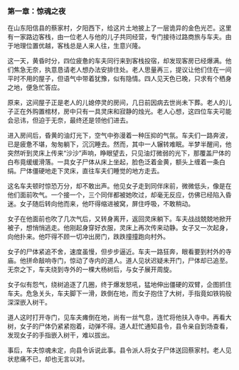 ### 第一章：惊魂之夜

在山东阳信县的蔡家村，夕阳西下，给这片土地披上了一层诡异的金色光芒。这里有一家路边客栈，由一位老人与他的儿子共同经营，专门接待过路商旅与车夫。由于地理位置优越，客栈总是人来人往，生意兴隆。

这一天，黄昏时分，四位疲惫的车夫同行来到客栈投宿，却发现客房已经爆满。他们焦急无奈，执意恳请老人想办法安排住处。老人思量再三，提议让他们住在一间平时不用的屋子，但语气中带着犹豫，似有隐情。四人见天色已晚，只求有个栖身之地，便急忙答应。

原来，这间屋子正是老人的儿媳停灵的房间，几日前因病去世尚未下葬。老人的儿子正在外购置棺材，房中只有一具灵床和寂静的烛光。老人心想，这四位车夫可能会忌讳，但迫于无奈，最终还是领他们进去。

进入房间后，昏黄的油灯光下，空气中弥漫着一种压抑的气氛。车夫们一路奔波，已是疲惫不堪，匆匆躺下，沉沉睡去。然而，其中一人辗转难眠。半梦半醒间，他突然听到灵床上传来“沙沙”声响，睁眼望去，只见油灯微弱的光下，那覆盖尸体的白布竟缓缓滑落。一具女子尸体从床上坐起，脸色泛着金黄，额头上缠着一条白绢。尸体僵硬地走下灵床，直往车夫们睡觉的地方走去。

这名车夫顿时惊恐万分，却不敢出声。他见女子走到同伴床前，微微低头，像是在他们面前吹气。一个接一个，三个同伴都被她吹过，却毫无反应，仿佛已经陷入昏迷。女子随后转向他而来，他吓得缩进被窝，屏住呼吸，不敢稍动。

女子在他面前也吹了几次气后，又转身离开，返回灵床躺下。车夫战战兢兢地掀开被子，想悄悄逃走。他刚起身穿好衣服，灵床上再次传来动静。女子又一次起身，向他扑来。他吓得不顾一切冲出房门，跌跌撞撞跑向村外。

女子的尸体紧追不舍，速度虽慢，但步步逼近。车夫一路狂奔，眼看要到村外的寺庙。他拼命敲响寺门，惊动了寺内的道人。道人见状迟疑未开门，尸体却已追至。无奈之下，车夫绕到寺外的一棵大杨树后，与女子展开周旋。

女子似有怨气，绕树追逐了几圈，终于爆发怒吼，猛地伸出僵硬的双臂，企图抓住车夫。危急关头，车夫脚下一滑，跌倒在地，而女子抱住了大树，手指竟如铁钩般深深嵌入树干。

道人这时打开寺门，见车夫瘫倒在地，尚有一丝气息，连忙将他扶入寺中。再看大树，女子的尸体仍紧紧抱着，动弹不得。道人赶忙通知县令，县令亲自到场查看，发现女子的手指嵌入树干，难以拔出。

事后，车夫惊魂未定，向县令诉说此事。县令派人将女子尸体送回蔡家村。老人见状悲痛不已，却也无言以对。